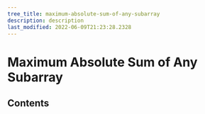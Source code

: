 ```yaml
---
tree_title: maximum-absolute-sum-of-any-subarray
description: description
last_modified: 2022-06-09T21:23:28.2328
---
```


# Maximum Absolute Sum of Any Subarray

## Contents
